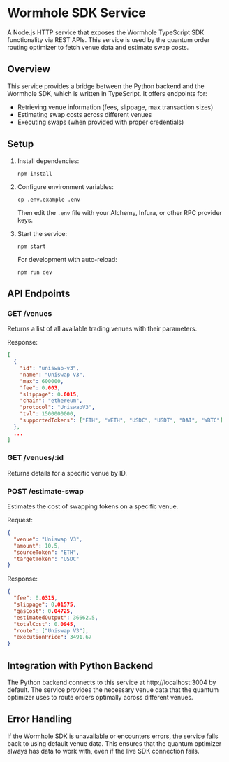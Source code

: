 # Wormhole SDK Service

A Node.js HTTP service that exposes the Wormhole TypeScript SDK functionality via REST APIs. This service is used by the quantum order routing optimizer to fetch venue data and estimate swap costs.

## Overview

This service provides a bridge between the Python backend and the Wormhole SDK, which is written in TypeScript. It offers endpoints for:

- Retrieving venue information (fees, slippage, max transaction sizes)
- Estimating swap costs across different venues
- Executing swaps (when provided with proper credentials)

## Setup

1. Install dependencies:
   ```
   npm install
   ```

2. Configure environment variables:
   ```
   cp .env.example .env
   ```
   Then edit the `.env` file with your Alchemy, Infura, or other RPC provider keys.

3. Start the service:
   ```
   npm start
   ```
   
   For development with auto-reload:
   ```
   npm run dev
   ```

## API Endpoints

### GET /venues
Returns a list of all available trading venues with their parameters.

Response:
```json
[
  {
    "id": "uniswap-v3",
    "name": "Uniswap V3",
    "max": 600000,
    "fee": 0.003,
    "slippage": 0.0015,
    "chain": "ethereum",
    "protocol": "UniswapV3",
    "tvl": 1500000000,
    "supportedTokens": ["ETH", "WETH", "USDC", "USDT", "DAI", "WBTC"]
  },
  ...
]
```

### GET /venues/:id
Returns details for a specific venue by ID.

### POST /estimate-swap
Estimates the cost of swapping tokens on a specific venue.

Request:
```json
{
  "venue": "Uniswap V3",
  "amount": 10.5,
  "sourceToken": "ETH",
  "targetToken": "USDC"
}
```

Response:
```json
{
  "fee": 0.0315,
  "slippage": 0.01575,
  "gasCost": 0.04725,
  "estimatedOutput": 36662.5,
  "totalCost": 0.0945,
  "route": ["Uniswap V3"],
  "executionPrice": 3491.67
}
```

## Integration with Python Backend

The Python backend connects to this service at http://localhost:3004 by default. The service provides the necessary venue data that the quantum optimizer uses to route orders optimally across different venues.

## Error Handling

If the Wormhole SDK is unavailable or encounters errors, the service falls back to using default venue data. This ensures that the quantum optimizer always has data to work with, even if the live SDK connection fails.
